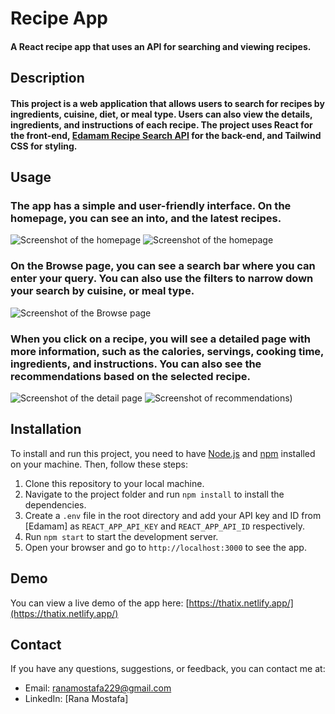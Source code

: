 # Recipe App

#### A React recipe app that uses an API for searching and viewing recipes.

## Description

#### This project is a web application that allows users to search for recipes by ingredients, cuisine, diet, or meal type. Users can also view the details, ingredients, and instructions of each recipe. The project uses React for the front-end, [Edamam Recipe Search API](https://developer.edamam.com/edamam-recipe-api) for the back-end, and Tailwind CSS for styling.

## Usage

### The app has a simple and user-friendly interface. On the homepage, you can see an into, and the latest recipes.

![Screenshot of the homepage](https://github.com/ranamostafa229/real_estate_app/assets/57458722/c7faae54-3609-4d4a-9fd0-f62f85b355f3)  ![Screenshot of the homepage](https://github.com/ranamostafa229/real_estate_app/assets/57458722/2900bc7d-24ea-4480-bcd9-6b1ac8360b99)

### On the Browse page, you can see a search bar where you can enter your query. You can also use the filters to narrow down your search by cuisine, or meal type.

![Screenshot of the Browse page](https://github.com/ranamostafa229/real_estate_app/assets/57458722/b101ac98-9fc1-4caa-871b-9b54928a9797)

### When you click on a recipe, you will see a detailed page with more information, such as the calories, servings, cooking time, ingredients, and instructions. You can also see the recommendations based on the selected recipe.

![Screenshot of the detail page](https://github.com/ranamostafa229/real_estate_app/assets/57458722/b484fa2a-c91b-448d-9e1d-76e3643b6255)
![Screenshot of recommendations)](https://github.com/ranamostafa229/real_estate_app/assets/57458722/52a87cb4-9704-4d0e-97f8-61aa72af4171)

## Installation

To install and run this project, you need to have [Node.js](https://nodejs.org/en/download) and [npm](https://docs.npmjs.com/downloading-and-installing-node-js-and-npm) installed on your machine. Then, follow these steps:

1. Clone this repository to your local machine.
2. Navigate to the project folder and run `npm install` to install the dependencies.
3. Create a `.env` file in the root directory and add your API key and ID from [Edamam] as `REACT_APP_API_KEY` and `REACT_APP_API_ID` respectively.
4. Run `npm start` to start the development server.
5. Open your browser and go to `http://localhost:3000` to see the app.

## Demo

You can view a live demo of the app here: [https://thatix.netlify.app/](https://thatix.netlify.app/)
   
## Contact

If you have any questions, suggestions, or feedback, you can contact me at:

- Email: ranamostafa229@gmail.com
- LinkedIn: [Rana Mostafa]
